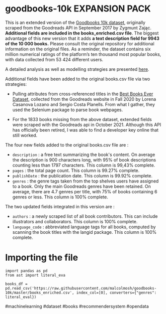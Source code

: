 # goodbooks-10k EXPANSION PACK

This is an extended version of the [Goodbooks 10k dataset](https://github.com/zygmuntz/goodbooks-10k), originally scraped from the Goodreads API in September 2017 by Zygmunt Zając. **Additional fields are included in the books_enriched.csv file**. The biggest advantage of this new version that it adds **a text description field for 9943 of the 10 000 books.** Please consult the original repository for additional information on the original files. As a reminder, the dataset contains six million numerical ratings of the platform’s ten thousand most popular books, with data collected from 53 424 different users. 

A detailed analysis as well as modelling strategies are presented [here](https://github.com/malcolmosh/MATH80629/blob/main/MATH_80629_Book_recommender_system.ipynb).

Additional fields have been added to the original books.csv file via two strategies: 
* Pulling attributes from cross-referenced titles in the [Best Books Ever Dataset](https://zenodo.org/record/4265096#.YesDbi3pNB0), collected from the Goodreads website in Fall 2020 by Lorena Casanova Lozano and Sergio Costa Planells. From what I gather, they used the Selenium package to parse book webpages. 

* For the 1833 books missing from the above dataset, extended fields were scraped with the Goodreads api in October 2021. Although this API has officially been retired, I was able to find a developer key online that still worked. 

The four new fields added to the original books.csv file are : 
* `description` : a free text summarizing the book's content. On average the description is 900 characters long, with 95% of book descriptions counting less than 1797 characters. This column is 99,43% complete.
* `pages` : the total page count. This column is 99.27% complete. 
* `publishDate` : the publication date. This column is 99.92% complete.
* `genres` :  the genre tags taken from the top shelves users have assigned to a book. Only the main Goodreads genres have been retained. On average, there are 4.7 genres per title, with 75% of books containing 6 genres or less. This column is 100% complete.

The two updated fields integrated in this version are :
* `authors` : a newly scraped list of all book contributors. This can include illustrators and collaborators. This column is 100% complete. 
* `language_code` : abbreviated language tags for all books, computed by scanning the book titles with the langid package. This column is 100% complete. 

# Importing the file

```
import pandas as pd
from ast import literal_eva
 
books_df = pd.read_csv('https://raw.githubusercontent.com/malcolmosh/goodbooks-10k/master/books_enriched.csv', index_col=[0], converters={"genres": literal_eval})
```

#machinelearning #dataset #books #recommendersystem #opendata

